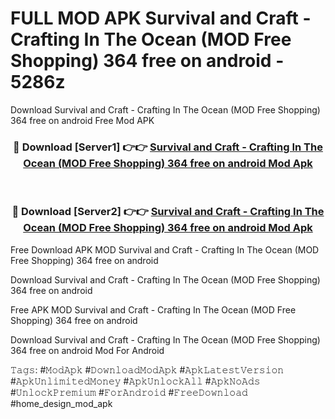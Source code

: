 # FULL MOD APK Survival and Craft - Crafting In The Ocean (MOD Free Shopping) 364 free on android - 5286z
Download Survival and Craft - Crafting In The Ocean (MOD Free Shopping) 364 free on android Free Mod APK

<div align="center">
<h3>🔴 Download [Server1] 👉👉 <a href="https://apk-comot.site?title=Survival_and_Craft_-_Crafting_In_The_Ocean_(MOD_Free_Shopping)_364_free_on_android">Survival and Craft - Crafting In The Ocean (MOD Free Shopping) 364 free on android Mod Apk</a></h3><br>

<h3>🔴 Download [Server2] 👉👉 <a href="https://apk-comot.site?title=Survival_and_Craft_-_Crafting_In_The_Ocean_(MOD_Free_Shopping)_364_free_on_android">Survival and Craft - Crafting In The Ocean (MOD Free Shopping) 364 free on android Mod Apk</a></h3>
</div>


Free Download APK MOD Survival and Craft - Crafting In The Ocean (MOD Free Shopping) 364 free on android

Download Survival and Craft - Crafting In The Ocean (MOD Free Shopping) 364 free on android 

Free APK MOD Survival and Craft - Crafting In The Ocean (MOD Free Shopping) 364 free on android 

Download Survival and Craft - Crafting In The Ocean (MOD Free Shopping) 364 free on android Mod For Android

𝚃𝚊𝚐𝚜: #𝙼𝚘𝚍𝙰𝚙𝚔 #𝙳𝚘𝚠𝚗𝚕𝚘𝚊𝚍𝙼𝚘𝚍𝙰𝚙𝚔 #𝙰𝚙𝚔𝙻𝚊𝚝𝚎𝚜𝚝𝚅𝚎𝚛𝚜𝚒𝚘𝚗 #𝙰𝚙𝚔𝚄𝚗𝚕𝚒𝚖𝚒𝚝𝚎𝚍𝙼𝚘𝚗𝚎𝚢 #𝙰𝚙𝚔𝚄𝚗𝚕𝚘𝚌𝚔𝙰𝚕𝚕 #𝙰𝚙𝚔𝙽𝚘𝙰𝚍𝚜 #𝚄𝚗𝚕𝚘𝚌𝚔𝙿𝚛𝚎𝚖𝚒𝚞𝚖 #𝙵𝚘𝚛𝙰𝚗𝚍𝚛𝚘𝚒𝚍 #𝙵𝚛𝚎𝚎𝙳𝚘𝚠𝚗𝚕𝚘𝚊𝚍 #home_design_mod_apk